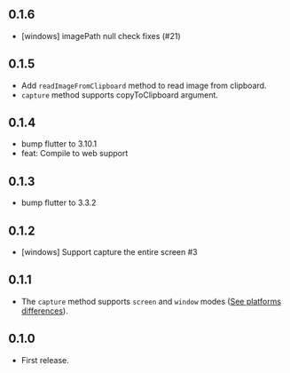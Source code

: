 ## 0.1.6

* [windows] imagePath null check fixes (#21)

## 0.1.5

* Add `readImageFromClipboard` method to read image from clipboard.
* `capture` method supports copyToClipboard argument.

## 0.1.4

* bump flutter to 3.10.1
* feat: Compile to web support

## 0.1.3

* bump flutter to 3.3.2

## 0.1.2

* [windows] Support capture the entire screen #3

## 0.1.1

* The `capture` method supports `screen` and `window` modes ([See platforms differences](https://github.com/leanflutter/screen_capturer#platform-differences)).

## 0.1.0

* First release.
